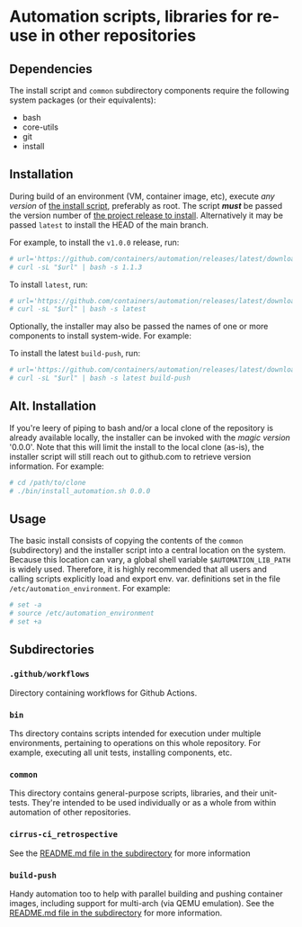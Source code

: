 # Automation scripts, libraries for re-use in other repositories


## Dependencies

The install script and `common` subdirectory components require the following
system packages (or their equivalents):

* bash
* core-utils
* git
* install


## Installation

During build of an environment (VM, container image, etc), execute *any version*
of [the install
script](https://github.com/containers/automation/releases/download/latest/install_automation.sh),
preferably as root.  The script ***must*** be passed the version number of [the project
release to install](https://github.com/containers/automation/releases).  Alternatively
it may be passed `latest` to install the HEAD of the main branch.

For example, to install the `v1.0.0` release, run:
```sh
# url='https://github.com/containers/automation/releases/latest/download/install_automation.sh'
# curl -sL "$url" | bash -s 1.1.3
```

To install `latest`, run:
```sh
# url='https://github.com/containers/automation/releases/latest/download/install_automation.sh'
# curl -sL "$url" | bash -s latest
```

Optionally, the installer may also be passed the names of one or more components to
install system-wide.  For example:

To install the latest `build-push`, run:
```sh
# url='https://github.com/containers/automation/releases/latest/download/install_automation.sh'
# curl -sL "$url" | bash -s latest build-push
```

## Alt. Installation

If you're leery of piping to bash and/or a local clone of the repository is already
available locally, the installer can be invoked with the *magic version* '0.0.0'.
Note that this will limit the install to the local clone (as-is), the installer script
will still reach out to github.com to retrieve version information.  For example:

```sh
# cd /path/to/clone
# ./bin/install_automation.sh 0.0.0
```

## Usage

The basic install consists of copying the contents of the `common` (subdirectory) and
the installer script into a central location on the system.  Because this location
can vary, a global shell variable `$AUTOMATION_LIB_PATH` is widely used.  Therefore,
it is highly recommended that all users and calling scripts explicitly load and export
env. var.  definitions set in the file `/etc/automation_environment`.  For example:

```sh
# set -a
# source /etc/automation_environment
# set +a
```


## Subdirectories

### `.github/workflows`

Directory containing workflows for Github Actions.

### `bin`

Ths directory contains scripts intended for execution under multiple environments,
pertaining to operations on this whole repository.  For example, executing all
unit tests, installing components, etc.

### `common`

This directory contains general-purpose scripts, libraries, and their unit-tests.
They're intended to be used individually or as a whole from within automation of
other repositories.

### `cirrus-ci_retrospective`

See the [README.md file in the subdirectory](cirrus-ci_retrospective/README.md) for more information

### `build-push`

Handy automation too to help with parallel building and pushing container images,
including support for multi-arch (via QEMU emulation).  See the
[README.md file in the subdirectory](build-push/README.md) for more information.
